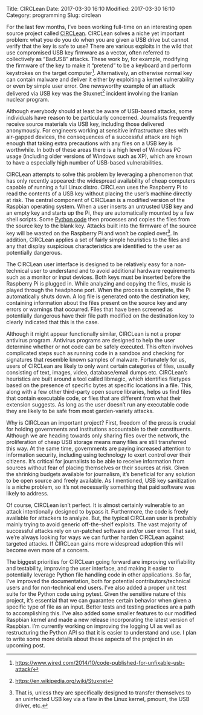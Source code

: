 Title: CIRCLean
Date: 2017-03-30 16:10
Modified: 2017-03-30 16:10
Category: programming
Slug: circlean

For the last few months, I’ve been working full-time on an interesting open source project called [CIRCLean](https://github.com/CIRCL/Circlean). CIRCLean solves a niche yet important problem: what you do you do when you are given a USB drive but cannot verify that the key is safe to use? There are various exploits in the wild that use compromised USB key firmware as a vector, often referred to collectively as “BadUSB” attacks. These work by, for example, modifying the firmware of the key to make it “pretend” to be a keyboard and perform keystrokes on the target computer[^fn-badusb]. Alternatively, an otherwise normal key can contain malware and deliver it either by exploiting a kernel vulnerability or even by simple user error. One newsworthy example of an attack delivered via USB key was the Stuxnet[^fn-stuxnet] incident involving the Iranian nuclear program.

Although everybody should at least be aware of USB-based attacks, some individuals have reason to be particularly concerned. Journalists frequently receive source materials via USB key, including those delivered anonymously. For engineers working at sensitive infrastructure sites with air-gapped devices, the consequences of a successful attack are high enough that taking extra precautions with any files on a USB key is worthwhile. In both of these areas there is a high level of Windows PC usage (including older versions of Windows such as XP), which are known to have a especially high number of USB-based vulnerabilities.

CIRCLean attempts to solve this problem by leveraging a phenomenon that has only recently appeared: the widespread availability of cheap computers capable of running a full Linux distro. CIRCLean uses the Raspberry Pi to read the contents of a USB key without placing the user’s machine directly at risk. The central component of CIRCLean is a modified version of the Raspbian operating system. When a user inserts an untrusted USB key and an empty key and starts up the Pi, they are automatically mounted by a few shell scripts. Some [Python code](https://github.com/CIRCL/PyCIRCLean) then processes and copies the files from the source key to the blank key. Attacks built into the firmware of the source key will be wasted on the Raspberry Pi and won’t be copied over[^fn-caveat]. In addition, CIRCLean applies a set of fairly simple heuristics to the files and any that display suspicious characteristics are identified to the user as potentially dangerous.

The CIRCLean user interface is designed to be relatively easy for a non-technical user to understand and to avoid additional hardware requirements such as a monitor or input devices. Both keys must be inserted before the Raspberry Pi is plugged in. While analyzing and copying the files, music is played through the headphone port. When the process is complete, the Pi automatically shuts down. A log file is generated onto the destination key, containing information about the files present on the source key and any errors or warnings that occurred. Files that have been screened as potentially dangerous have their file path modified on the destination key to clearly indicated that this is the case.

Although it might appear functionally similar, CIRCLean is not a proper antivirus program. Antivirus programs are designed to help the user determine whether or not code can be safely executed. This often involves complicated steps such as running code in a sandbox and checking for signatures that resemble known samples of malware. Fortunately for us, users of CIRCLean are likely to only want certain categories of files, usually consisting of text, images, video, database/email dumps etc. CIRCLean’s heuristics are built around a tool called libmagic, which identifies filetypes based on the presence of specific bytes at specific locations in a file. This, along with a few other third-party open source libraries, helps us find files that contain executable code, or files that are different from what their extension suggests. As long as the user doesn’t run any executable code they are likely to be safe from most garden-variety attacks.

Why is CIRCLean an important project? First, freedom of the press is crucial for holding governments and institutions accountable to their constituents. Although we are heading towards only sharing files over the network, the proliferation of cheap USB storage means many files are still transferred this way. At the same time, governments are paying increased attention to information security, including using technology to exert control over their citizens. It’s critical for journalists to be able to receive information from sources without fear of placing themselves or their sources at risk. Given the shrinking budgets available for journalism, it’s beneficial for any solution to be open source and freely available. As I mentioned, USB key sanitization is a niche problem, so it’s not necessarily something that paid software was likely to address.

Of course, CIRCLean isn’t perfect. It is almost certainly vulnerable to an attack intentionally designed to bypass it. Furthermore, the code is freely available for attackers to analyze. But, the typical CIRCLean user is probably mainly trying to avoid generic off-the-shelf exploits. The vast majority of successful attacks rely on un-patched software and/or user error. That said, we’re always looking for ways we can further harden CIRCLean against targeted attacks. If CIRCLean gains more widespread adoption this will become even more of a concern.

The biggest priorities for CIRCLean going forward are improving verifiability and testability, improving the user interface, and making it easier to potentially leverage Python file handling code in other applications. So far, I’ve improved the documentation, both for potential contributors/technical users and for non-technical end users. I’ve also added a proper unit test suite for the Python code using pytest. Given the sensitive nature of this project, it’s essential that we can guarantee certain behavior when given a specific type of file as an input. Better tests and testing practices are a path to accomplishing this. I’ve also added some smaller features to our modified Raspbian kernel and made a new release incorporating the latest version of Raspbian. I’m currently working on improving the logging UI as well as restructuring the Python API so that it is easier to understand and use. I plan to write some more details about these aspects of the project in an upcoming post.


[^fn-badusb]: <https://www.wired.com/2014/10/code-published-for-unfixable-usb-attack/>
[^fn-stuxnet]: <https://en.wikipedia.org/wiki/Stuxnet>
[^fn-caveat]: That is, unless they are specifically designed to transfer themselves to an uninfected USB key via a flaw in the Linux kernel, pmount, the USB driver, etc.
